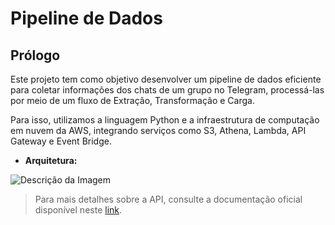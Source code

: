 # Pipeline de Dados
## Prólogo
Este projeto tem como objetivo desenvolver um pipeline de dados eficiente para coletar informações dos chats de um grupo no Telegram, processá-las por meio de um fluxo de Extração, Transformação e Carga.

Para isso, utilizamos a linguagem Python e a infraestrutura de computação em nuvem da AWS, integrando serviços como S3, Athena, Lambda, API Gateway e Event Bridge.

* **Arquitetura:**

![Descrição da Imagem](https://github.com/user-attachments/assets/c0681437-b8a3-42ad-a489-9c03118fc2e4)

> Para mais detalhes sobre a API, consulte a documentação oficial disponível neste [link](https://core.telegram.org/bots/api).
